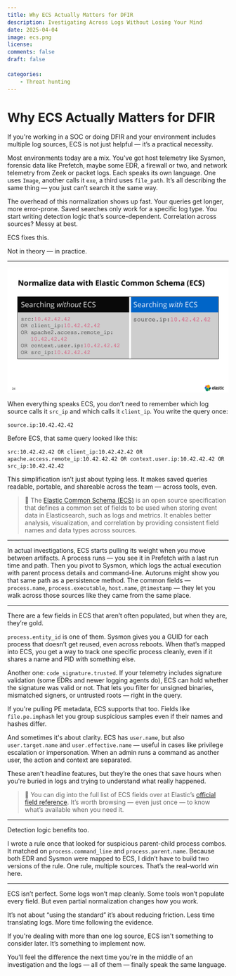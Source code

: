 ```yaml
---
title: Why ECS Actually Matters for DFIR
description: Ivestigating Across Logs Without Losing Your Mind
date: 2025-04-04
image: ecs.png
license: 
comments: false
draft: false

categories:
    - Threat hunting
---
```


# Why ECS Actually Matters for DFIR

If you're working in a SOC or doing DFIR and your environment includes multiple log sources, ECS is not just helpful — it’s a practical necessity.

Most environments today are a mix. You've got host telemetry like Sysmon, forensic data like Prefetch, maybe some EDR, a firewall or two, and network telemetry from Zeek or packet logs. Each speaks its own language. One uses `Image`, another calls it `exe`, a third uses `file_path`. It’s all describing the same thing — you just can’t search it the same way.

The overhead of this normalization shows up fast. Your queries get longer, more error-prone. Saved searches only work for a specific log type. You start writing detection logic that’s source-dependent. Correlation across sources? Messy at best.

ECS fixes this.

Not in theory — in practice.

---

![ECS field mapping example](ecs.png)


When everything speaks ECS, you don’t need to remember which log source calls it `src_ip` and which calls it `client_ip`. You write the query once:

```
source.ip:10.42.42.42
```

Before ECS, that same query looked like this:

```
src:10.42.42.42 OR client_ip:10.42.42.42 OR apache.access.remote_ip:10.42.42.42 OR context.user.ip:10.42.42.42 OR src_ip:10.42.42.42
```

This simplification isn’t just about typing less. It makes saved queries readable, portable, and shareable across the team — across tools, even.


> 📎 The [Elastic Common Schema (ECS)](https://www.elastic.co/guide/en/ecs/current/ecs-reference.html#_what_is_ecs) is an open source specification that defines a common set of fields to be used when storing event data in Elasticsearch, such as logs and metrics. It enables better analysis, visualization, and correlation by providing consistent field names and data types across sources.

---

In actual investigations, ECS starts pulling its weight when you move between artifacts. A process runs — you see it in Prefetch with a last run time and path. Then you pivot to Sysmon, which logs the actual execution with parent process details and command-line. Autoruns might show you that same path as a persistence method. The common fields — `process.name`, `process.executable`, `host.name`, `@timestamp` — they let you walk across those sources like they came from the same place.


---

There are a few fields in ECS that aren’t often populated, but when they are, they’re gold.

`process.entity_id` is one of them. Sysmon gives you a GUID for each process that doesn’t get reused, even across reboots. When that’s mapped into ECS, you get a way to track one specific process cleanly, even if it shares a name and PID with something else.

Another one: `code_signature.trusted`. If your telemetry includes signature validation (some EDRs and newer logging agents do), ECS can hold whether the signature was valid or not. That lets you filter for unsigned binaries, mismatched signers, or untrusted roots — right in the query.

If you're pulling PE metadata, ECS supports that too. Fields like `file.pe.imphash` let you group suspicious samples even if their names and hashes differ.

And sometimes it's about clarity. ECS has `user.name`, but also `user.target.name` and `user.effective.name` — useful in cases like privilege escalation or impersonation. When an admin runs a command as another user, the action and context are separated.

These aren't headline features, but they’re the ones that save hours when you're buried in logs and trying to understand what really happened.

> 📎 You can dig into the full list of ECS fields over at Elastic’s [official field reference](https://www.elastic.co/guide/en/ecs/current/ecs-field-reference.html). It’s worth browsing — even just once — to know what’s available when you need it.

---

Detection logic benefits too.

I wrote a rule once that looked for suspicious parent-child process combos. It matched on `process.command_line` and `process.parent.name`. Because both EDR and Sysmon were mapped to ECS, I didn’t have to build two versions of the rule. One rule, multiple sources. That’s the real-world win here.

---

ECS isn’t perfect. Some logs won’t map cleanly. Some tools won’t populate every field. But even partial normalization changes how you work.

It’s not about “using the standard”  it’s about reducing friction. Less time translating logs. More time following the evidence.

If you're dealing with more than one log source, ECS isn't something to consider later. It’s something to implement now.

You'll feel the difference the next time you're in the middle of an investigation and the logs — all of them — finally speak the same language.